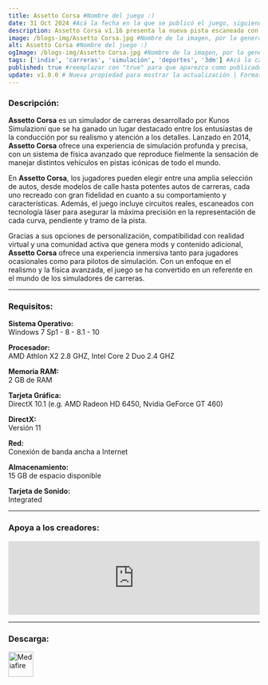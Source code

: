 ```yaml
---
title: Assetto Corsa #Nombre del juego :)
date: 31 Oct 2024 #Acá la fecha en la que se publicó el juego, siguiendo este formato: Dia "30", Mes "Oct", Año "2024" = como debe quedar: 30 Oct 2024
description: Assetto Corsa v1.16 presenta la nueva pista escaneada con láser "Laguna Seca", 7 coches nuevos, entre los que se encuentra el esperado Alfa Romeo Giulia Quadrifoglio. #Acá una mini descripción del juego
image: /blogs-img/Assetto Corsa.jpg #Nombre de la imagen, por lo general es exactamente el mismo nombre que el juego excluyendo lo ":" (Dos puntos)
alt: Assetto Corsa #Nombre del juego :)
ogImage: /blogs-img/Assetto Corsa.jpg #Nombre de la imagen, por lo general es exactamente el mismo nombre que el juego excluyendo lo ":" (Dos puntos)
tags: ['indie', 'carreras', 'simulación', 'deportes', '3dm'] #Acá la categoría o categorías del juego, si es más de una se coloca en este formato: ['categoría1', 'categoría2']
published: true #reemplazar con "true" para que aparezca como publicado
update: v1.0.0 # Nueva propiedad para mostrar la actualización | Formato: v1.0.0
---
```


<!--En VSCode seleccionando una palabra, por ejemplo: "NOMBRE-DEL-JUEGO" y apretando Ctrl+F2 se seleccionan todas las palabras iguales-->

### Descripción:
**Assetto Corsa** es un simulador de carreras desarrollado por Kunos Simulazioni que se ha ganado un lugar destacado entre los entusiastas de la conducción por su realismo y atención a los detalles. Lanzado en 2014, **Assetto Corsa** ofrece una experiencia de simulación profunda y precisa, con un sistema de física avanzado que reproduce fielmente la sensación de manejar distintos vehículos en pistas icónicas de todo el mundo.

En **Assetto Corsa**, los jugadores pueden elegir entre una amplia selección de autos, desde modelos de calle hasta potentes autos de carreras, cada uno recreado con gran fidelidad en cuanto a su comportamiento y características. Además, el juego incluye circuitos reales, escaneados con tecnología láser para asegurar la máxima precisión en la representación de cada curva, pendiente y tramo de la pista.

Gracias a sus opciones de personalización, compatibilidad con realidad virtual y una comunidad activa que genera mods y contenido adicional, **Assetto Corsa** ofrece una experiencia inmersiva tanto para jugadores ocasionales como para pilotos de simulación. Con un enfoque en el realismo y la física avanzada, el juego se ha convertido en un referente en el mundo de los simuladores de carreras.

<!--Prompt para Chat-GPT: Hazme una descripción para el juego "NOMBRE-DEL-JUEGO" y cada que menciones "NOMBRE-DEL-JUEGO" ponlo en negrita -->

---

### Requisitos:
**Sistema Operativo:**  
Windows 7 Sp1 - 8 - 8.1 - 10

**Procesador:**  
AMD Athlon X2 2.8 GHZ, Intel Core 2 Duo 2.4 GHZ

**Memoria RAM:**  
2 GB de RAM

**Tarjeta Gráfica:**  
DirectX 10.1 (e.g. AMD Radeon HD 6450, Nvidia GeForce GT 460)

**DirectX:**  
Versión 11

**Red:**  
Conexión de banda ancha a Internet

**Almacenamiento:**  
15 GB de espacio disponible

**Tarjeta de Sonido:**  
Integrated

<!--Si falta o sobra un requisito se quita o se agrega manteniendo el mismo formato-->

---

### Apoya a los creadores:
<iframe src="https://store.steampowered.com/widget/244210/" frameborder="0" style="background-color: transparent; width: 100% !important; aspect-ratio: 646 / 190;"></iframe>

<!--Reemplazar los numeros (AppID) del juego (en este caso 2668510) por el numero (AppID) correspondiente con el juego a publicar-->
<!--El AppID se encuentra en la URL del Juego en Steam-->

---

### Descarga:

[<img src="https://gist.github.com/cxmeel/0dbc95191f239b631c3874f4ccf114e2/raw/download.svg" alt="Mediafire" height="50" />](https://www.mediafire.com/file/p84x3lte2fnh2lk/Assetto_Corsa_-_By_Nicolhetti_Projects.torrent/file)

<!-- # se debe reemplazar por el link de descarga-->

<!--NOMBRE-DEL-SERVICIO se debe reemplazar por el servicio donde está subido el juego-->